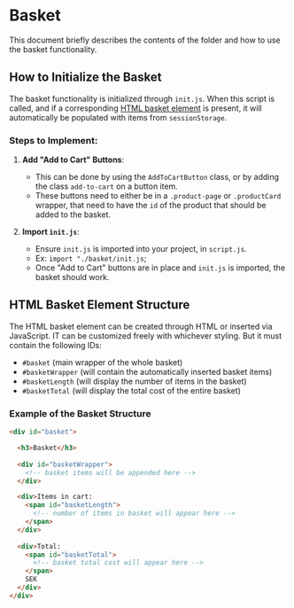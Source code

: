 # Basket

This document briefly describes the contents of the folder and how to use the basket functionality.

## How to Initialize the Basket

The basket functionality is initialized through `init.js`. When this script is called, and if a corresponding [HTML basket element](#html-basket-element-structure) is present, it will automatically be populated with items from `sessionStorage`.

### Steps to Implement:
1. **Add "Add to Cart" Buttons**: 
   - This can be done by using the `AddToCartButton` class, or by adding the class `add-to-cart` on a button item.
   - These buttons need to either be in a `.product-page` or `.productCard` wrapper, that need to have the `id` of the product that should be added to the basket.

2. **Import `init.js`**:
   - Ensure `init.js` is imported into your project, in `script.js`.
   - Ex: `import "./basket/init.js`;
   - Once "Add to Cart" buttons are in place and `init.js` is imported, the basket should work.

## HTML Basket Element Structure

The HTML basket element can be created through HTML or inserted via JavaScript. IT can be customized freely with whichever styling. But it must contain the following IDs:

- `#basket` (main wrapper of the whole basket)
- `#basketWrapper` (will contain the automatically inserted basket items)
- `#basketLength` (will display the number of items in the basket)
- `#basketTotal` (will display the total cost of the entire basket)

### Example of the Basket Structure

```html
<div id="basket">

  <h3>Basket</h3>
  
  <div id="basketWrapper">
    <!-- basket items will be appended here -->
  </div>

  <div>Items in cart: 
    <span id="basketLength">
      <!-- number of items in basket will appear here -->
    </span>
  </div>
  
  <div>Total: 
    <span id="basketTotal">
      <!-- basket total cost will appear here -->
    </span>
    SEK
  </div>
</div>
